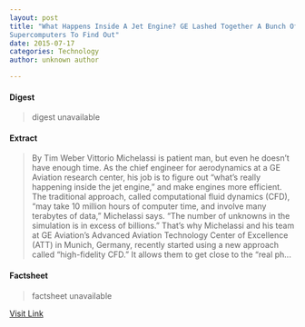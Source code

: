 ```yaml
---
layout: post
title: "What Happens Inside A Jet Engine? GE Lashed Together A Bunch Of
Supercomputers To Find Out"
date: 2015-07-17
categories: Technology
author: unknown author

---
```



#### Digest
>digest unavailable

#### Extract
>By Tim Weber Vittorio Michelassi is patient man, but even he doesn’t have enough time. As the chief engineer for aerodynamics at a GE Aviation research center, his job is to figure out “what’s really happening inside the jet engine,” and make engines more efficient. The traditional approach, called computational fluid dynamics (CFD), “may take 10 million hours of computer time, and involve many terabytes of data,” Michelassi says. “The number of unknowns in the simulation is in excess of billions.” That&rsquo;s why Michelassi and his team at GE Aviation’s Advanced Aviation Technology Center of Excellence (ATT) in Munich, Germany, recently started using a new approach called “high-fidelity CFD.” It allows them to get close to the “real ph...

#### Factsheet
>factsheet unavailable

[Visit Link](http://www.gereports.com/post/122261129200)


